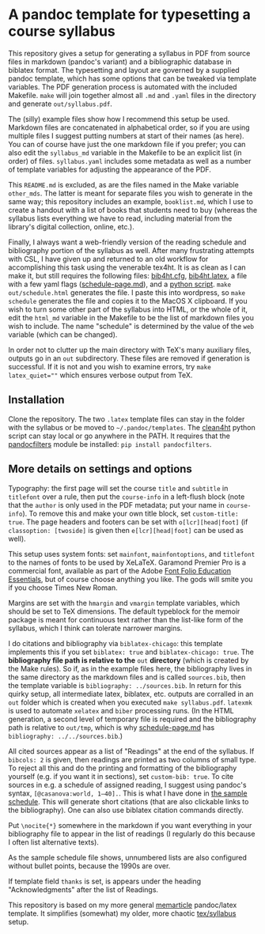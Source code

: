 # A pandoc template for typesetting a course syllabus

This repository gives a setup for generating a syllabus in PDF from source files in markdown (pandoc's variant) and a bibliographic database in biblatex format. The typesetting and layout are governed by a supplied pandoc template, which has some options that can be tweaked via template variables. The PDF generation process is automated with the included Makefile. `make` will join together almost all `.md`  and `.yaml` files in the directory and generate `out/syllabus.pdf`.

The (silly) example files show how I recommend this setup be used. Markdown files are concatenated in alphabetical order, so if you are using multiple files I suggest putting numbers at start of their names (as here). You can of course have just the one markdown file if you prefer; you can also edit the `syllabus_md` variable in the Makefile to be an explicit list (in order) of files. `syllabus.yaml` includes some metadata as well as a number of template variables for adjusting the appearance of the PDF.

This `README.md` is excluded, as are the files named in the Make variable `other_mds`. The latter is meant for separate files you wish to generate in the same way; this repository includes an example, `booklist.md`, which I use to create a handout with a list of books that students need to buy (whereas the syllabus lists everything we have to read, including material from the library's digital collection, online, etc.).

Finally, I always want a web-friendly version of the reading schedule and bibliography portion of the syllabus as well. After many frustrating attempts with CSL, I have given up and returned to an old workflow for accomplishing this task using the venerable tex4ht. It is as clean as I can make it, but still requires the following files: [bib4ht.cfg](bib4ht.cfg), [bib4ht.latex](bib4ht.latex), a file with a few yaml flags ([schedule-page.md](schedule-page.md)), and a [python script](clean4ht). `make out/schedule.html` generates the file. I paste this into wordpress, so `make schedule` generates the file and copies it to the MacOS X clipboard. If you wish to turn some other part of the syllabus into HTML, or the whole of it, edit the `html_md` variable in the Makefile to be the list of markdown files you wish to include. The name "schedule" is determined by the value of the `web` variable (which can be changed).

In order not to clutter up the main directory with TeX's many auxiliary files, outputs go in an `out` subdirectory. These files are removed if generation is successful. If it is not and you wish to examine errors, try `make latex_quiet=""` which ensures verbose output from TeX.

## Installation

Clone the repository. The two `.latex` template files can stay in the folder with the syllabus or be moved to `~/.pandoc/templates`. The [clean4ht](clean4ht) python script can stay local or go anywhere in the PATH. It requires that the [pandocfilters](https://pypi.python.org/pypi/pandocfilters) module be installed: `pip install pandocfilters`.

## More details on settings and options

Typography: the first page will set the course `title` and `subtitle` in `titlefont` over a rule, then put the `course-info` in a left-flush block (note that the `author` is only used in the PDF metadata; put your name in `course-info`). To remove this and make your own title block, set `custom-title: true`. The page headers and footers can be set with `o[lcr][head|foot]` (if `classoption: [twoside]` is given then `e[lcr][head|foot]` can be used as well).

This setup uses system fonts: set `mainfont`, `mainfontoptions`, and `titlefont` to the names of fonts to be used by XeLaTeX. Garamond Premier Pro is a commercial font, available as part of the Adobe [Font Folio Education Essentials](http://www.adobe.com/products/fontfolio-education-essentials.html), but of course choose anything you like. The gods will smite you if you choose Times New Roman.

Margins are set with the `hmargin` and `vmargin` template variables, which should be set to TeX dimensions. The default typeblock for the memoir package is meant for continuous text rather than the list-like form of the syllabus, which I think can tolerate narrower margins.

I do citations and bibliography via `biblatex-chicago`: this template implements this if you set `biblatex: true` and `biblatex-chicago: true`. The **bibliography file path is relative to the** `out` **directory** (which is created by the Make rules). So if, as in the example files here, the bibliography lives in the same directory as the markdown files and is called `sources.bib`, then the template variable is `bibliography: ../sources.bib`. 
In return for this quirky setup, all intermediate latex, biblatex, etc. outputs are corralled in an `out` folder which is created when you executed `make syllabus.pdf`. `latexmk` is used to automate `xelatex` and `biber` processing runs. (In the HTML generation, a second level of temporary file is required and the bibliography path is relative to `out/tmp`, which is why [schedule-page.md](schedule-page.md) has `bibliography: ../../sources.bib`.)

All cited sources appear as a list of "Readings" at the end of the syllabus. If `bibcols: 2` is given, then readings are printed as two columns of small type. To reject all this and do the printing and formatting of the bibliography yourself (e.g. if you want it in sections), set `custom-bib: true`. To cite sources in e.g. a schedule of assigned reading, I suggest using pandoc's syntax, `[@casanova:world, 1–40].`. This is what I have done in [the sample schedule](4schedule.md). This will generate short citations (that are also clickable links to the bibliography). One can also use biblatex citation commands directly.

Put `\nocite{*}` somewhere in the markdown if you want everything in your bibliography file to appear in the list of readings (I regularly do this because I often list alternative texts).

As the sample schedule file shows, unnumbered lists are also configured without bullet points, because the 1990s are over.

If template field `thanks` is set, is appears under the heading "Acknowledgments" after the list of Readings.

This repository is based on my more general [memarticle](https://github.com/agoldst/memarticle) pandoc/latex template. It simplifies (somewhat) my older, more chaotic [tex/syllabus](https://github.com/agoldst/tex/syllabus) setup.
